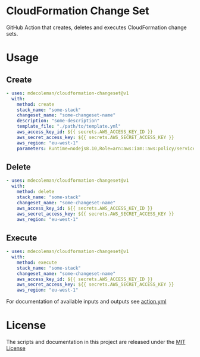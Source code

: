 # CloudFormation Change Set

GitHub Action that creates, deletes and executes CloudFormation change sets.

# Usage

## Create

```yaml
- uses: mdecoleman/cloudformation-changeset@v1
  with:
    method: create
    stack_name: "some-stack"
    changeset_name: "some-changeset-name"
    description: "some-description"
    template_file: "./path/to/template.yml"
    aws_access_key_id: ${{ secrets.AWS_ACCESS_KEY_ID }}
    aws_secret_access_key: ${{ secrets.AWS_SECRET_ACCESS_KEY }}
    aws_region: "eu-west-1"
    parameters: Runtime=nodejs8.10,Role=arn:aws:iam::aws:policy/service-role/AWSLambdaBasicExecutionRole
```

## Delete

```yaml
- uses: mdecoleman/cloudformation-changeset@v1
  with:
    method: delete
    stack_name: "some-stack"
    changeset_name: "some-changeset-name"
    aws_access_key_id: ${{ secrets.AWS_ACCESS_KEY_ID }}
    aws_secret_access_key: ${{ secrets.AWS_SECRET_ACCESS_KEY }}
    aws_region: "eu-west-1"
```

## Execute

```yaml
- uses: mdecoleman/cloudformation-changeset@v1
  with:
    method: execute
    stack_name: "some-stack"
    changeset_name: "some-changeset-name"
    aws_access_key_id: ${{ secrets.AWS_ACCESS_KEY_ID }}
    aws_secret_access_key: ${{ secrets.AWS_SECRET_ACCESS_KEY }}
    aws_region: "eu-west-1"
```

For documentation of available inputs and outputs see [action.yml](action.yml)

# License

The scripts and documentation in this project are released under the [MIT License](LICENSE)
